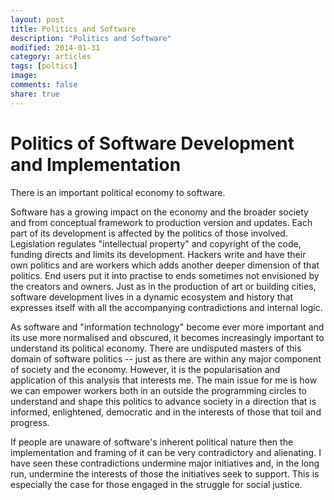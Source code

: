 ```yaml
---
layout: post
title: Politics and Software
description: "Politics and Software"
modified: 2014-01-31
category: articles
tags: [poltics]
image:
comments: false
share: true
---
```



# Politics of Software Development and Implementation

There is an important political economy to software.

Software has a growing impact on the economy and the broader society and from conceptual framework to production version and updates. Each part of its development is affected by the politics of those involved. Legislation regulates "intellectual property" and copyright of the code, funding directs and limits its development. Hackers write and have their own politics and are workers which adds another deeper dimension of that politics. End users put it into practise to ends sometimes not envisioned by the creators and owners. Just as in the production of art or building cities, software development lives in a dynamic ecosystem and history that expresses itself with all the accompanying contradictions and internal logic.

As software and "information technology" become ever more important and its use more normalised and obscured, it becomes increasingly important to understand its political economy. There are undisputed masters of this domain of software politics -- just as there are within any major component of society and the economy. However, it is the popularisation and application of this analysis that interests me. The main issue for me is how we can empower workers both in an outside the programming circles to understand and shape this politics to advance society in a direction that is informed, enlightened, democratic and in the interests of those that toil and progress.

If people are unaware of software's inherent political nature then the implementation and framing of it can be very contradictory and alienating. I have seen these contradictions undermine major initiatives and, in the long run, undermine the interests of those the initiatives seek to support. This is especially the case for those engaged in the struggle for social justice.





